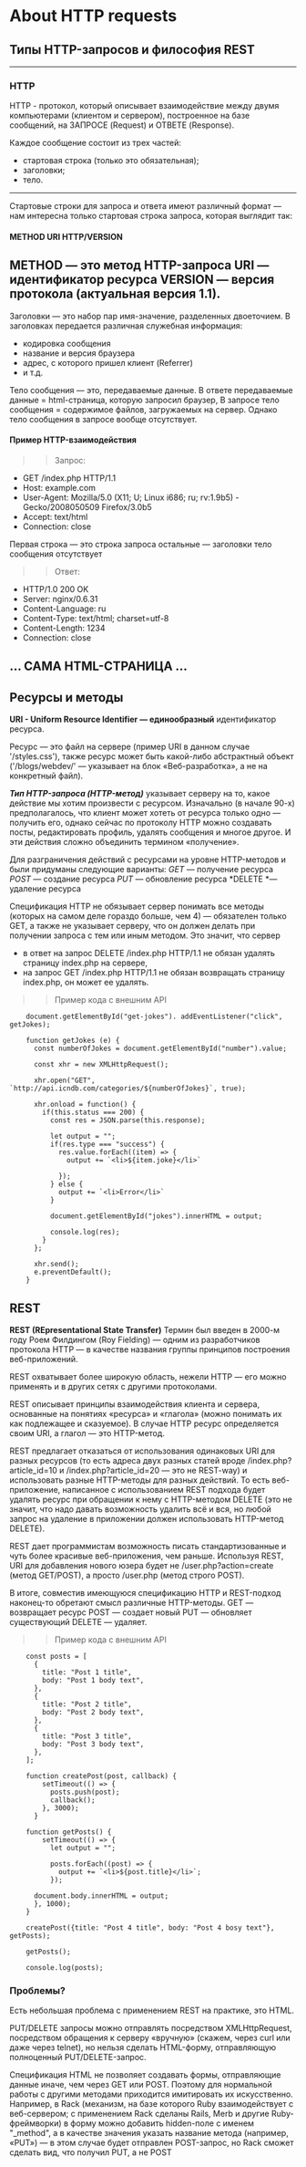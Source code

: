 # About HTTP requests

## Типы HTTP-запросов и философия REST
---

### HTTP

HTTP - протокол, который описывает взаимодействие между двумя компьютерами (клиентом и сервером), построенное на базе сообщений, на ЗАПРОСЕ (Request) и ОТВЕТЕ (Response). 

Каждое сообщение состоит из трех частей: 
- стартовая строка (только это обязательная);
- заголовки; 
- тело. 

---

Стартовые строки для запроса и ответа имеют различный формат — нам интересна только стартовая строка запроса, которая выглядит так:

#### METHOD URI HTTP/VERSION

METHOD — это метод HTTP-запроса 
URI — идентификатор ресурса
VERSION — версия протокола (актуальная версия 1.1).
---

Заголовки — это набор пар имя-значение, разделенных двоеточием. 
В заголовках передается различная служебная информация:   
- кодировка сообщения
- название и версия браузера
- адрес, с которого пришел клиент (Referrer) 
- и т.д.

Тело сообщения — это, передаваемые данные. 
В ответе передаваемые данные = html-страница, которую запросил браузер, 
В запросе тело сообщения = содержимое файлов, загружаемых на сервер. 
Однако тело сообщения в запросе вообще отсутствует.


#### Пример HTTP-взаимодействия

>> Запрос:
- GET /index.php HTTP/1.1
- Host: example.com
- User-Agent: Mozilla/5.0 (X11; U; Linux i686; ru; rv:1.9b5) - Gecko/2008050509 Firefox/3.0b5
- Accept: text/html
- Connection: close

Первая строка — это строка запроса
остальные — заголовки
тело сообщения отсутствует

>> Ответ:
- HTTP/1.0 200 OK
- Server: nginx/0.6.31
- Content-Language: ru
- Content-Type: text/html; charset=utf-8
- Content-Length: 1234
- Connection: close

... САМА HTML-СТРАНИЦА ...
---

## Ресурсы и методы

**URI - Uniform Resource Identifier — единообразный** идентификатор ресурса. 

Ресурс — это файл на сервере (пример URI в данном случае '/styles.css'), также ресурс может быть какой-либо абстрактный объект ('/blogs/webdev/' — указывает на блок «Веб-разработка», а не на конкретный файл).

***Тип HTTP-запроса (HTTP-метод)*** указывает серверу на то, какое действие мы хотим произвести с ресурсом.
Изначально (в начале 90-х) предполагалось, что клиент может хотеть от ресурса только одно — получить его, однако сейчас по протоколу HTTP можно создавать посты, редактировать профиль, удалять сообщения и многое другое. И эти действия сложно объединить термином «получение».

Для разграничения действий с ресурсами на уровне HTTP-методов и были придуманы следующие варианты:
*GET* — получение ресурса
*POST* — создание ресурса
*PUT* — обновление ресурса
*DELETE *— удаление ресурса

Спецификация HTTP не обязывает сервер понимать все методы (которых на самом деле гораздо больше, чем 4) — обязателен только GET, а также не указывает серверу, что он должен делать при получении запроса с тем или иным методом. 
Это значит, что сервер 
- в ответ на запрос DELETE /index.php HTTP/1.1 не обязан удалять страницу index.php на сервере, 
- на запрос GET /index.php HTTP/1.1 не обязан возвращать страницу index.php, он может ее удалять.

>> Пример кода c внешним API


        document.getElementById("get-jokes"). addEventListener("click", getJokes);

        function getJokes (e) {
          const numberOfJokes = document.getElementById("number").value;

          const xhr = new XMLHttpRequest();

          xhr.open("GET", `http://api.icndb.com/categories/${numberOfJokes}`, true);

          xhr.onload = function() {
            if(this.status === 200) {
              const res = JSON.parse(this.response);

              let output = "";
              if(res.type === "success") {
                res.value.forEach((item) => {
                  output += `<li>${item.joke}</li>`
                  
                });
              } else {
                output += `<li>Error</li>`
              }

              document.getElementById("jokes").innerHTML = output;

              console.log(res);
            }
          };

          xhr.send();
          e.preventDefault();
        }



## REST

**REST (REpresentational State Transfer)** 
Термин был введен в 2000-м году Роем Филдингом (Roy Fielding) — одним из разработчиков протокола HTTP — в качестве названия группы принципов построения веб-приложений. 

REST охватывает более широкую область, нежели HTTP — его можно применять и в других сетях с другими протоколами. 

REST описывает принципы взаимодействия клиента и сервера, основанные на понятиях «ресурса» и «глагола» (можно понимать их как подлежащее и сказуемое). 
В случае HTTP ресурс определяется своим URI, а глагол — это HTTP-метод.

REST предлагает отказаться от использования одинаковых URI для разных ресурсов (то есть адреса двух разных статей вроде /index.php?article_id=10 и /index.php?article_id=20 — это не REST-way) и использовать разные HTTP-методы для разных действий. 
То есть веб-приложение, написанное с использованием REST подхода будет удалять ресурс при обращении к нему с HTTP-методом DELETE (это не значит, что надо давать возможность удалить всё и вся, но любой запрос на удаление в приложении должен использовать HTTP-метод DELETE).

REST дает программистам возможность писать стандартизованные и чуть более красивые веб-приложения, чем раньше. Используя REST, URI для добавления нового юзера будет не /user.php?action=create (метод GET/POST), а просто /user.php (метод строго POST).

В итоге, совместив имеющуюся спецификацию HTTP и REST-подход наконец-то обретают смысл различные HTTP-методы. 
GET — возвращает ресурс
POST — создает новый
PUT — обновляет существующий
DELETE — удаляет.


>> Пример кода c внешним API

        const posts = [
          {
            title: "Post 1 title",
            body: "Post 1 body text",
          },
          {
            title: "Post 2 title",
            body: "Post 2 body text",
          },
          {
            title: "Post 3 title",
            body: "Post 3 body text",
          },
        ];

        function createPost(post, callback) {
            setTimeout(() => {
              posts.push(post);
              callback();
            }, 3000);
          }

        function getPosts() {
            setTimeout(() => {
              let output = "";
          
              posts.forEach((post) => {
                output += `<li>${post.title}</li>`;
              });
          
          document.body.innerHTML = output;
          }, 1000);
        }

        createPost({title: "Post 4 title", body: "Post 4 bosy text"}, getPosts);

        getPosts();

        console.log(posts);


### Проблемы?

Есть небольшая проблема с применением REST на практике, это  HTML.

PUT/DELETE запросы можно отправлять посредством XMLHttpRequest, посредством обращения к серверу «вручную» (скажем, через curl или даже через telnet), но нельзя сделать HTML-форму, отправляющую полноценный PUT/DELETE-запрос.

Cпецификация HTML не позволяет создавать формы, отправляющие данные иначе, чем через GET или POST. Поэтому для нормальной работы с другими методами приходится имитировать их искусственно. Например, в Rack (механизм, на базе которого Ruby взаимодействует с веб-сервером; с применением Rack сделаны Rails, Merb и другие Ruby-фреймворки) в форму можно добавить hidden-поле с именем "_method", а в качестве значения указать название метода (например, «PUT») — в этом случае будет отправлен POST-запрос, но Rack сможет сделать вид, что получил PUT, а не POST